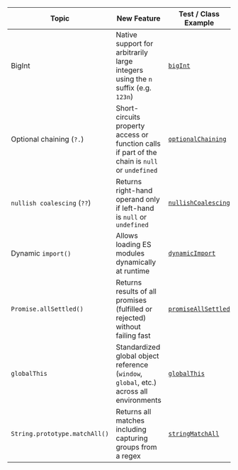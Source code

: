 | Topic                         | New Feature                                                                                    | Test / Class Example                                 |
|-------------------------------|------------------------------------------------------------------------------------------------|------------------------------------------------------|
| BigInt                        | Native support for arbitrarily large integers using the `n` suffix (e.g. `123n`)               | [`bigInt`](features/bigInt.js)                       |
| Optional chaining (`?.`)      | Short-circuits property access or function calls if part of the chain is `null` or `undefined` | [`optionalChaining`](features/optionalChaining.js)   |
| `nullish coalescing` (`??`)   | Returns right-hand operand only if left-hand is `null` or `undefined`                          | [`nullishCoalescing`](features/nullishCoalescing.js) |
| Dynamic `import()`            | Allows loading ES modules dynamically at runtime                                               | [`dynamicImport`](features/dynamicImport.js)         |
| `Promise.allSettled()`        | Returns results of all promises (fulfilled or rejected) without failing fast                   | [`promiseAllSettled`](features/promiseAllSettled.js) |
| `globalThis`                  | Standardized global object reference (`window`, `global`, etc.) across all environments        | [`globalThis`](features/globalThis.js)               |
| `String.prototype.matchAll()` | Returns all matches including capturing groups from a regex                                    | [`stringMatchAll`](features/stringMatchAll.js)                     |